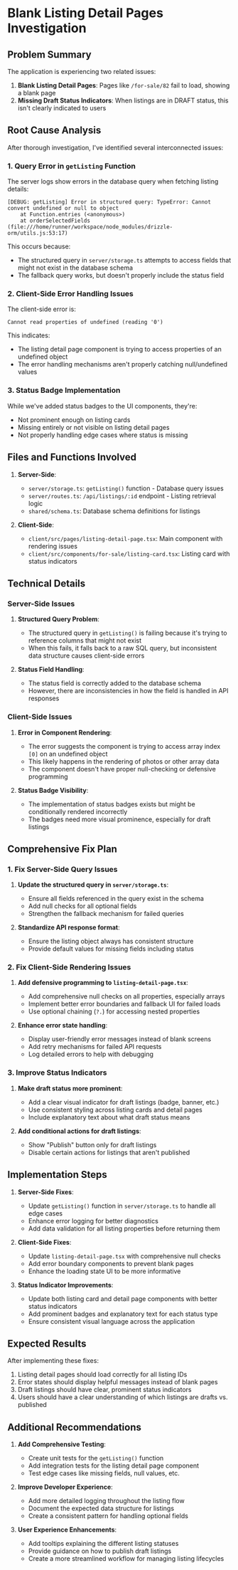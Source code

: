# Blank Listing Detail Pages Investigation

## Problem Summary

The application is experiencing two related issues:

1. **Blank Listing Detail Pages**: Pages like `/for-sale/82` fail to load, showing a blank page
2. **Missing Draft Status Indicators**: When listings are in DRAFT status, this isn't clearly indicated to users

## Root Cause Analysis

After thorough investigation, I've identified several interconnected issues:

### 1. Query Error in `getListing` Function

The server logs show errors in the database query when fetching listing details:

```
[DEBUG: getListing] Error in structured query: TypeError: Cannot convert undefined or null to object
    at Function.entries (<anonymous>)
    at orderSelectedFields (file:///home/runner/workspace/node_modules/drizzle-orm/utils.js:53:17)
```

This occurs because:
- The structured query in `server/storage.ts` attempts to access fields that might not exist in the database schema
- The fallback query works, but doesn't properly include the status field

### 2. Client-Side Error Handling Issues

The client-side error is:

```
Cannot read properties of undefined (reading '0')
```

This indicates:
- The listing detail page component is trying to access properties of an undefined object
- The error handling mechanisms aren't properly catching null/undefined values

### 3. Status Badge Implementation

While we've added status badges to the UI components, they're:
- Not prominent enough on listing cards
- Missing entirely or not visible on listing detail pages
- Not properly handling edge cases where status is missing

## Files and Functions Involved

1. **Server-Side**:
   - `server/storage.ts`: `getListing()` function - Database query issues
   - `server/routes.ts`: `/api/listings/:id` endpoint - Listing retrieval logic
   - `shared/schema.ts`: Database schema definitions for listings

2. **Client-Side**:
   - `client/src/pages/listing-detail-page.tsx`: Main component with rendering issues
   - `client/src/components/for-sale/listing-card.tsx`: Listing card with status indicators

## Technical Details

### Server-Side Issues

1. **Structured Query Problem**:
   - The structured query in `getListing()` is failing because it's trying to reference columns that might not exist
   - When this fails, it falls back to a raw SQL query, but inconsistent data structure causes client-side errors

2. **Status Field Handling**:
   - The status field is correctly added to the database schema
   - However, there are inconsistencies in how the field is handled in API responses

### Client-Side Issues

1. **Error in Component Rendering**:
   - The error suggests the component is trying to access array index `[0]` on an undefined object
   - This likely happens in the rendering of photos or other array data
   - The component doesn't have proper null-checking or defensive programming

2. **Status Badge Visibility**:
   - The implementation of status badges exists but might be conditionally rendered incorrectly
   - The badges need more visual prominence, especially for draft listings

## Comprehensive Fix Plan

### 1. Fix Server-Side Query Issues

1. **Update the structured query in `server/storage.ts`**:
   - Ensure all fields referenced in the query exist in the schema
   - Add null checks for all optional fields
   - Strengthen the fallback mechanism for failed queries

2. **Standardize API response format**:
   - Ensure the listing object always has consistent structure
   - Provide default values for missing fields including status

### 2. Fix Client-Side Rendering Issues

1. **Add defensive programming to `listing-detail-page.tsx`**:
   - Add comprehensive null checks on all properties, especially arrays
   - Implement better error boundaries and fallback UI for failed loads
   - Use optional chaining (`?.`) for accessing nested properties

2. **Enhance error state handling**:
   - Display user-friendly error messages instead of blank screens
   - Add retry mechanisms for failed API requests
   - Log detailed errors to help with debugging

### 3. Improve Status Indicators

1. **Make draft status more prominent**:
   - Add a clear visual indicator for draft listings (badge, banner, etc.)
   - Use consistent styling across listing cards and detail pages
   - Include explanatory text about what draft status means

2. **Add conditional actions for draft listings**:
   - Show "Publish" button only for draft listings
   - Disable certain actions for listings that aren't published

## Implementation Steps

1. **Server-Side Fixes**:
   - Update `getListing()` function in `server/storage.ts` to handle all edge cases
   - Enhance error logging for better diagnostics
   - Add data validation for all listing properties before returning them

2. **Client-Side Fixes**:
   - Update `listing-detail-page.tsx` with comprehensive null checks
   - Add error boundary components to prevent blank pages
   - Enhance the loading state UI to be more informative

3. **Status Indicator Improvements**:
   - Update both listing card and detail page components with better status indicators
   - Add prominent badges and explanatory text for each status type
   - Ensure consistent visual language across the application

## Expected Results

After implementing these fixes:

1. Listing detail pages should load correctly for all listing IDs
2. Error states should display helpful messages instead of blank pages
3. Draft listings should have clear, prominent status indicators
4. Users should have a clear understanding of which listings are drafts vs. published

## Additional Recommendations

1. **Add Comprehensive Testing**:
   - Create unit tests for the `getListing()` function
   - Add integration tests for the listing detail page component
   - Test edge cases like missing fields, null values, etc.

2. **Improve Developer Experience**:
   - Add more detailed logging throughout the listing flow
   - Document the expected data structure for listings
   - Create a consistent pattern for handling optional fields

3. **User Experience Enhancements**:
   - Add tooltips explaining the different listing statuses
   - Provide guidance on how to publish draft listings
   - Create a more streamlined workflow for managing listing lifecycles